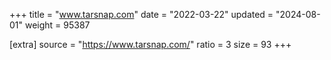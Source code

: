 +++
title = "www.tarsnap.com"
date = "2022-03-22"
updated = "2024-08-01"
weight = 95387

[extra]
source = "https://www.tarsnap.com/"
ratio = 3
size = 93
+++
